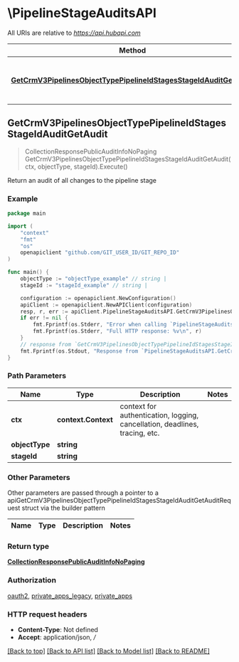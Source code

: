 # \PipelineStageAuditsAPI

All URIs are relative to *https://api.hubapi.com*

Method | HTTP request | Description
------------- | ------------- | -------------
[**GetCrmV3PipelinesObjectTypePipelineIdStagesStageIdAuditGetAudit**](PipelineStageAuditsAPI.md#GetCrmV3PipelinesObjectTypePipelineIdStagesStageIdAuditGetAudit) | **Get** /crm/v3/pipelines/{objectType}/{pipelineId}/stages/{stageId}/audit | Return an audit of all changes to the pipeline stage



## GetCrmV3PipelinesObjectTypePipelineIdStagesStageIdAuditGetAudit

> CollectionResponsePublicAuditInfoNoPaging GetCrmV3PipelinesObjectTypePipelineIdStagesStageIdAuditGetAudit(ctx, objectType, stageId).Execute()

Return an audit of all changes to the pipeline stage



### Example

```go
package main

import (
	"context"
	"fmt"
	"os"
	openapiclient "github.com/GIT_USER_ID/GIT_REPO_ID"
)

func main() {
	objectType := "objectType_example" // string | 
	stageId := "stageId_example" // string | 

	configuration := openapiclient.NewConfiguration()
	apiClient := openapiclient.NewAPIClient(configuration)
	resp, r, err := apiClient.PipelineStageAuditsAPI.GetCrmV3PipelinesObjectTypePipelineIdStagesStageIdAuditGetAudit(context.Background(), objectType, stageId).Execute()
	if err != nil {
		fmt.Fprintf(os.Stderr, "Error when calling `PipelineStageAuditsAPI.GetCrmV3PipelinesObjectTypePipelineIdStagesStageIdAuditGetAudit``: %v\n", err)
		fmt.Fprintf(os.Stderr, "Full HTTP response: %v\n", r)
	}
	// response from `GetCrmV3PipelinesObjectTypePipelineIdStagesStageIdAuditGetAudit`: CollectionResponsePublicAuditInfoNoPaging
	fmt.Fprintf(os.Stdout, "Response from `PipelineStageAuditsAPI.GetCrmV3PipelinesObjectTypePipelineIdStagesStageIdAuditGetAudit`: %v\n", resp)
}
```

### Path Parameters


Name | Type | Description  | Notes
------------- | ------------- | ------------- | -------------
**ctx** | **context.Context** | context for authentication, logging, cancellation, deadlines, tracing, etc.
**objectType** | **string** |  | 
**stageId** | **string** |  | 

### Other Parameters

Other parameters are passed through a pointer to a apiGetCrmV3PipelinesObjectTypePipelineIdStagesStageIdAuditGetAuditRequest struct via the builder pattern


Name | Type | Description  | Notes
------------- | ------------- | ------------- | -------------



### Return type

[**CollectionResponsePublicAuditInfoNoPaging**](CollectionResponsePublicAuditInfoNoPaging.md)

### Authorization

[oauth2](../README.md#oauth2), [private_apps_legacy](../README.md#private_apps_legacy), [private_apps](../README.md#private_apps)

### HTTP request headers

- **Content-Type**: Not defined
- **Accept**: application/json, */*

[[Back to top]](#) [[Back to API list]](../README.md#documentation-for-api-endpoints)
[[Back to Model list]](../README.md#documentation-for-models)
[[Back to README]](../README.md)

